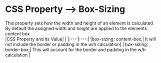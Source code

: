 # CSS Property --> Box-Sizing

This property sets how the width and height of an element is calculated <br>
By default the assigned width and height are applied to the elements content box <br>
|CSS Property and its Value| |
|:---:|:---:|
|box-sizing: content-box;| It will not include the border or padding in the w/h calculation|
| box-sizing: border-box;| This will account for the border and padding in the w/h calculation  |

         

        
